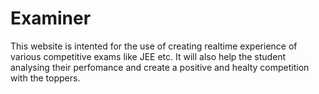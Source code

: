 # Examiner
This website is intented for the use of creating realtime experience of various competitive exams like JEE etc. It will also help the student analysing their perfomance and create a positive and healty competition with the toppers.
